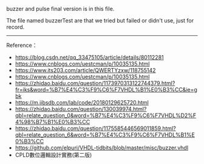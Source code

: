 buzzer and pulse final version is in this file.

The file named buzzerTest are that we tried but failed or didn't use, just for record.

---------------------
Reference：

* <https://blog.csdn.net/qq_33475105/article/details/80112281>
* <https://www.cnblogs.com/uestcman/p/10035135.html>
* <https://www.its203.com/article/QWERTYzxw/118755142>
* <https://www.cnblogs.com/uestcman/p/10035135.html>
* <https://zhidao.baidu.com/question/1173970313122744379.html?fr=iks&word=%B7%E4%C3%F9%C6%F7VHDL%B1%E0%B3%CC&ie=gbk>
* <https://m.jibsdb.com/lab/code/20180129625720.html>
* <https://zhidao.baidu.com/question/130039974.html?qbl=relate_question_0&word=%B7%E4%C3%F9%C6%F7VHDL%D2%F4%98%B7%B1%E0%B3%CC>
* <https://zhidao.baidu.com/question/1175585446569011859.html?qbl=relate_question_6&word=%B7%E4%C3%F9%C6%F7VHDL%B1%E0%B3%CC>
* <https://github.com/elpuri/VHDL-tidbits/blob/master/misc/buzzer.vhdl>  
* CPLD數位邏輯設計實務(第二版)
